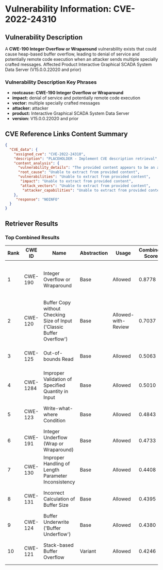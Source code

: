 # Vulnerability Information: CVE-2022-24310

## Vulnerability Description
A **CWE-190 Integer Overflow or Wraparound** vulnerability exists that could cause heap-based buffer overflow, leading to denial of service and potentially remote code execution when an attacker sends multiple specially crafted messages. Affected Product Interactive Graphical SCADA System Data Server (V15.0.0.22020 and prior)

### Vulnerability Description Key Phrases
- **rootcause:** **CWE-190 Integer Overflow or Wraparound**
- **impact:** denial of service and potentially remote code execution
- **vector:** multiple specially crafted messages
- **attacker:** attacker
- **product:** Interactive Graphical SCADA System Data Server
- **version:** V15.0.0.22020 and prior

## CVE Reference Links Content Summary
```json
{
  "CVE_data": {
    "assigned_cve": "CVE-2022-24310",
    "description": "PLACEHOLDER - Implement CVE description retrieval",
    "content_analysis": {
      "vulnerability_details": "The provided content appears to be an archive or a PDF document, likely containing security information related to Schneider Electric's IGSS. However, without a cleartext description or the document itself, it's impossible to determine any specific vulnerability details. The content appears to be related to \"SEVD-2022-039-01_IGSS_Security_Notification.pdf\". Based on the file name, it seems likely that the notification is regarding a vulnerability in Schneider Electric's IGSS.",
      "root_cause": "Unable to extract from provided content",
      "vulnerabilities": "Unable to extract from provided content",
       "impact": "Unable to extract from provided content",
       "attack_vectors": "Unable to extract from provided content",
        "attacker_capabilities": "Unable to extract from provided content"
    },
     "response": "NOINFO"
  }
}
```

## Retriever Results

### Top Combined Results

| Rank | CWE ID | Name | Abstraction | Usage | Combined Score | Retrievers | Individual Scores |
|------|--------|------|-------------|-------|---------------|------------|-------------------|
| 1 | CWE-190 | Integer Overflow or Wraparound | Base | Allowed | 0.8778 | dense, sparse, graph | dense: 0.643, sparse: 0.347, graph: 1.000 |
| 2 | CWE-120 | Buffer Copy without Checking Size of Input ('Classic Buffer Overflow') | Base | Allowed-with-Review | 0.7037 | dense, sparse, graph | dense: 0.636, sparse: 0.255, graph: 0.765 |
| 3 | CWE-125 | Out-of-bounds Read | Base | Allowed | 0.5063 | sparse, graph | sparse: 0.260, graph: 1.000 |
| 4 | CWE-1284 | Improper Validation of Specified Quantity in Input | Base | Allowed | 0.5010 | sparse, graph | sparse: 0.251, graph: 1.000 |
| 5 | CWE-123 | Write-what-where Condition | Base | Allowed | 0.4843 | sparse, graph | sparse: 0.222, graph: 1.000 |
| 6 | CWE-191 | Integer Underflow (Wrap or Wraparound) | Base | Allowed | 0.4733 | dense, sparse | dense: 0.661, sparse: 0.249 |
| 7 | CWE-130 | Improper Handling of Length Parameter Inconsistency | Base | Allowed | 0.4408 | dense, sparse | dense: 0.634, sparse: 0.216 |
| 8 | CWE-131 | Incorrect Calculation of Buffer Size | Base | Allowed | 0.4395 | dense, sparse | dense: 0.631, sparse: 0.217 |
| 9 | CWE-124 | Buffer Underwrite ('Buffer Underflow') | Base | Allowed | 0.4380 | dense, sparse | dense: 0.628, sparse: 0.217 |
| 10 | CWE-121 | Stack-based Buffer Overflow | Variant | Allowed | 0.4246 | dense, sparse | dense: 0.653, sparse: 0.233 |

